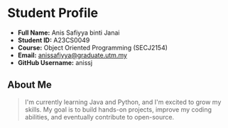 # Student Profile

- **Full Name:** Anis Safiyya binti Janai
- **Student ID:** A23CS0049
- **Course:** Object Oriented Programming (SECJ2154)
- **Email:** anissafiyya@graduate.utm.my
- **GitHub Username:** anissj

## About Me
> I'm currently learning Java and Python, and I'm excited to grow my skills. My goal is to build hands-on projects, improve my coding abilities, and eventually contribute to open-source.

